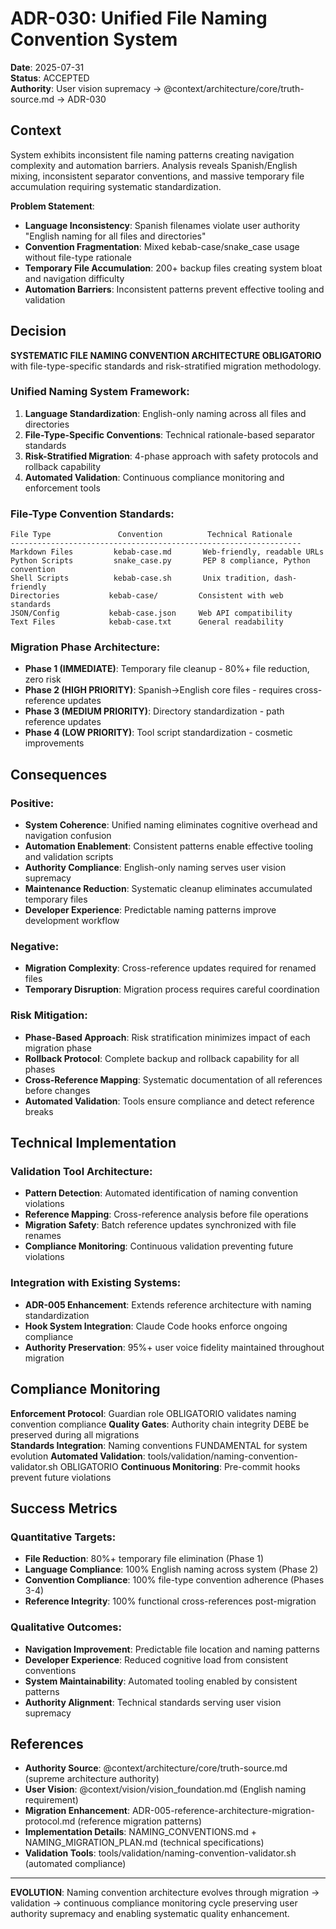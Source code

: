 # ADR-030: Unified File Naming Convention System

**Date**: 2025-07-31  
**Status**: ACCEPTED  
**Authority**: User vision supremacy → @context/architecture/core/truth-source.md → ADR-030

## Context

System exhibits inconsistent file naming patterns creating navigation complexity and automation barriers. Analysis reveals Spanish/English mixing, inconsistent separator conventions, and massive temporary file accumulation requiring systematic standardization.

**Problem Statement**:
- **Language Inconsistency**: Spanish filenames violate user authority "English naming for all files and directories"
- **Convention Fragmentation**: Mixed kebab-case/snake_case usage without file-type rationale
- **Temporary File Accumulation**: 200+ backup files creating system bloat and navigation difficulty
- **Automation Barriers**: Inconsistent patterns prevent effective tooling and validation

## Decision

**SYSTEMATIC FILE NAMING CONVENTION ARCHITECTURE OBLIGATORIO** with file-type-specific standards and risk-stratified migration methodology.

### Unified Naming System Framework:
1. **Language Standardization**: English-only naming across all files and directories
2. **File-Type-Specific Conventions**: Technical rationale-based separator standards
3. **Risk-Stratified Migration**: 4-phase approach with safety protocols and rollback capability
4. **Automated Validation**: Continuous compliance monitoring and enforcement tools

### File-Type Convention Standards:
```
File Type               Convention          Technical Rationale
-----------------------------------------------------------------
Markdown Files         kebab-case.md       Web-friendly, readable URLs
Python Scripts         snake_case.py       PEP 8 compliance, Python convention
Shell Scripts          kebab-case.sh       Unix tradition, dash-friendly
Directories           kebab-case/         Consistent with web standards
JSON/Config           kebab-case.json     Web API compatibility
Text Files            kebab-case.txt      General readability
```

### Migration Phase Architecture:
- **Phase 1 (IMMEDIATE)**: Temporary file cleanup - 80%+ file reduction, zero risk
- **Phase 2 (HIGH PRIORITY)**: Spanish→English core files - requires cross-reference updates
- **Phase 3 (MEDIUM PRIORITY)**: Directory standardization - path reference updates
- **Phase 4 (LOW PRIORITY)**: Tool script standardization - cosmetic improvements

## Consequences

### Positive:
- **System Coherence**: Unified naming eliminates cognitive overhead and navigation confusion
- **Automation Enablement**: Consistent patterns enable effective tooling and validation scripts
- **Authority Compliance**: English-only naming serves user vision supremacy
- **Maintenance Reduction**: Systematic cleanup eliminates accumulated temporary files
- **Developer Experience**: Predictable naming patterns improve development workflow

### Negative:
- **Migration Complexity**: Cross-reference updates required for renamed files
- **Temporary Disruption**: Migration process requires careful coordination

### Risk Mitigation:
- **Phase-Based Approach**: Risk stratification minimizes impact of each migration phase
- **Rollback Protocol**: Complete backup and rollback capability for all phases
- **Cross-Reference Mapping**: Systematic documentation of all references before changes
- **Automated Validation**: Tools ensure compliance and detect reference breaks

## Technical Implementation

### Validation Tool Architecture:
- **Pattern Detection**: Automated identification of naming convention violations
- **Reference Mapping**: Cross-reference analysis before file operations
- **Migration Safety**: Batch reference updates synchronized with file renames
- **Compliance Monitoring**: Continuous validation preventing future violations

### Integration with Existing Systems:
- **ADR-005 Enhancement**: Extends reference architecture with naming standardization
- **Hook System Integration**: Claude Code hooks enforce ongoing compliance
- **Authority Preservation**: 95%+ user voice fidelity maintained throughout migration

## Compliance Monitoring

**Enforcement Protocol**: Guardian role OBLIGATORIO validates naming convention compliance
**Quality Gates**: Authority chain integrity DEBE be preserved during all migrations  
**Standards Integration**: Naming conventions FUNDAMENTAL for system evolution
**Automated Validation**: tools/validation/naming-convention-validator.sh OBLIGATORIO
**Continuous Monitoring**: Pre-commit hooks prevent future violations

## Success Metrics

### Quantitative Targets:
- **File Reduction**: 80%+ temporary file elimination (Phase 1)
- **Language Compliance**: 100% English naming across system (Phase 2)
- **Convention Compliance**: 100% file-type convention adherence (Phases 3-4)
- **Reference Integrity**: 100% functional cross-references post-migration

### Qualitative Outcomes:
- **Navigation Improvement**: Predictable file location and naming patterns
- **Developer Experience**: Reduced cognitive load from consistent conventions
- **System Maintainability**: Automated tooling enabled by consistent patterns
- **Authority Alignment**: Technical standards serving user vision supremacy

## References

- **Authority Source**: @context/architecture/core/truth-source.md (supreme architecture authority)
- **User Vision**: @context/vision/vision_foundation.md (English naming requirement)
- **Migration Enhancement**: ADR-005-reference-architecture-migration-protocol.md (reference migration patterns)
- **Implementation Details**: NAMING_CONVENTIONS.md + NAMING_MIGRATION_PLAN.md (technical specifications)
- **Validation Tools**: tools/validation/naming-convention-validator.sh (automated compliance)

---

**EVOLUTION**: Naming convention architecture evolves through migration → validation → continuous compliance monitoring cycle preserving user authority supremacy and enabling systematic quality enhancement.
